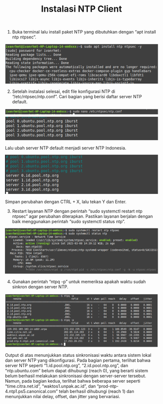 <h1 align="center">
  Instalasi NTP Client
</h1>

<br>

1. Buka terminal lalu install paket NTP yang dibutuhkan dengan “apt install ntp ntpsec”.

![image](./image/install_ntp.png)

2. Setelah instalasi selesai, edit file konfigurasi NTP di “/etc/ntpsec/ntp.conf”. Cari bagian yang berisi daftar server NTP default.

![image](./image/ntp_conf.png)

Lalu ubah server NTP default menjadi server NTP Indonesia.

![image](./image/ntp_server_indonesia.png)

Simpan perubahan dengan CTRL + X, lalu tekan Y dan Enter.

3. Restart layanan NTP dengan perintah “sudo systemctl restart ntp ntpsec” agar perubahan diterapkan. Pastikan layanan berjalan dengan baik menggunakan perintah “sudo systemctl status ntp”.

![image](./image/ntp_restart.png)

4. Gunakan perintah “ntpq -p” untuk memeriksa apakah waktu sudah sinkron dengan server NTP.

![image](./image/periksa_ntp.png)

Output di atas menunjukkan status sinkronisasi waktu antara sistem lokal dan server NTP yang dikonfigurasi. Pada bagian pertama, terlihat bahwa server NTP seperti “1.id.pool.ntp.org”, “2.id.pool.ntp.org”, dan “ntp.ubuntu.com” belum dapat dihubungi (reach 0), yang berarti sistem belum berhasil melakukan sinkronisasi dengan server-server tersebut. Namun, pada bagian kedua, terlihat bahwa beberapa server seperti “time.citra.net.id”, “waktos1.unpak.ac.id”, dan “prod-ntp-4.ntp1.ps5.canonical.com” telah berhasil dihubungi (reach 1) dan menunjukkan nilai delay, offset, dan jitter yang bervariasi.

